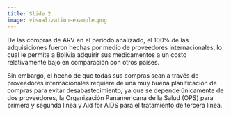 ```yaml
---
title: Slide 2
image: visualization-example.png
---
```


De las compras de ARV en el período analizado, el 100% de las adquisiciones fueron hechas por medio de proveedores internacionales, lo cual le permite a Bolivia adquirir sus medicamentos a un costo relativamente bajo en comparación con otros países. 

Sin embargo, el hecho de que todas sus compras sean a través de proveedores internacionales requiere de una muy buena planificación de compras para evitar desabastecimiento, ya que se depende únicamente de dos proveedores, la Organización Panamericana de la Salud (OPS) para primera y segunda línea y Aid for AIDS para el tratamiento de tercera línea.
